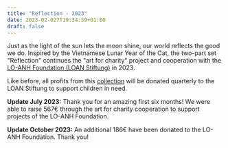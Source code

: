 ```yaml
---
title: "Reflection - 2023"
date: 2023-02-027T19:34:59+01:00
draft: false
---
```



Just as the light of the sun lets the moon shine, our world reflects the good we do.
Inspired by the Vietnamese Lunar Year of the Cat, the two-part set "Reflection" continues the "art for charity" project and cooperation with the [LO-ANH Foundation (LOAN Stiftung)](https://loan-stiftung.de/?lang=en) in 2023.

Like before, all profits from this [collection](https://shop.seraphine-arts.com/en/collections/reflection) will be donated quarterly to the LOAN Stiftung to support children in need. 

**Update July 2023:** Thank you for an amazing first six months! We were able to raise 567€ through the art for charity cooperation to support projects of the LO-ANH Foundation.

**Update October 2023:** An additional 186€ have been donated to the LO-ANH Foundation. Thank you!